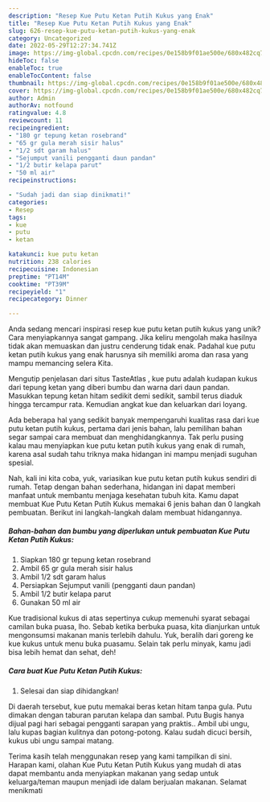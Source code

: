 ```yaml
---
description: "Resep Kue Putu Ketan Putih Kukus yang Enak"
title: "Resep Kue Putu Ketan Putih Kukus yang Enak"
slug: 626-resep-kue-putu-ketan-putih-kukus-yang-enak
category: Uncategorized
date: 2022-05-29T12:27:34.741Z
image: https://img-global.cpcdn.com/recipes/0e158b9f01ae500e/680x482cq70/kue-putu-ketan-putih-kukus-foto-resep-utama.jpg
hideToc: false
enableToc: true
enableTocContent: false
thumbnail: https://img-global.cpcdn.com/recipes/0e158b9f01ae500e/680x482cq70/kue-putu-ketan-putih-kukus-foto-resep-utama.jpg
cover: https://img-global.cpcdn.com/recipes/0e158b9f01ae500e/680x482cq70/kue-putu-ketan-putih-kukus-foto-resep-utama.jpg
author: Admin
authorAv: notfound
ratingvalue: 4.8
reviewcount: 11
recipeingredient:
- "180 gr tepung ketan rosebrand"
- "65 gr gula merah sisir halus"
- "1/2 sdt garam halus"
- "Sejumput vanili pengganti daun pandan"
- "1/2 butir kelapa parut"
- "50 ml air"
recipeinstructions:

- "Sudah jadi dan siap dinikmati!"
categories:
- Resep
tags:
- kue
- putu
- ketan

katakunci: kue putu ketan 
nutrition: 238 calories
recipecuisine: Indonesian
preptime: "PT14M"
cooktime: "PT39M"
recipeyield: "1"
recipecategory: Dinner

---
```





Anda sedang mencari inspirasi resep kue putu ketan putih kukus yang unik? Cara menyiapkannya sangat gampang. Jika keliru mengolah maka hasilnya tidak akan memuaskan dan justru cenderung tidak enak. Padahal kue putu ketan putih kukus yang enak harusnya sih memiliki aroma dan rasa yang mampu memancing selera Kita.





Mengutip penjelasan dari situs TasteAtlas , kue putu adalah kudapan kukus dari tepung ketan yang diberi bumbu dan warna dari daun pandan. Masukkan tepung ketan hitam sedikit demi sedikit, sambil terus diaduk hingga tercampur rata. Kemudian angkat kue dan keluarkan dari loyang.

Ada beberapa hal yang sedikit banyak mempengaruhi kualitas rasa dari kue putu ketan putih kukus, pertama dari jenis bahan, lalu pemilihan bahan segar sampai cara membuat dan menghidangkannya. Tak perlu pusing kalau mau menyiapkan kue putu ketan putih kukus yang enak di rumah, karena asal sudah tahu triknya maka hidangan ini mampu menjadi suguhan spesial.






Nah, kali ini kita coba, yuk, variasikan kue putu ketan putih kukus sendiri di rumah. Tetap dengan bahan sederhana, hidangan ini dapat memberi manfaat untuk membantu menjaga kesehatan tubuh kita. Kamu dapat membuat Kue Putu Ketan Putih Kukus memakai 6 jenis bahan dan 0 langkah pembuatan. Berikut ini langkah-langkah dalam membuat hidangannya.

<!--inarticleads1-->

##### Bahan-bahan dan bumbu yang diperlukan untuk pembuatan Kue Putu Ketan Putih Kukus:

1. Siapkan 180 gr tepung ketan rosebrand
1. Ambil 65 gr gula merah sisir halus
1. Ambil 1/2 sdt garam halus
1. Persiapkan Sejumput vanili (pengganti daun pandan)
1. Ambil 1/2 butir kelapa parut
1. Gunakan 50 ml air


Kue tradisional kukus di atas sepertinya cukup memenuhi syarat sebagai camilan buka puasa, lho. Sebab ketika berbuka puasa, kita dianjurkan untuk mengonsumsi makanan manis terlebih dahulu. Yuk, beralih dari goreng ke kue kukus untuk menu buka puasamu. Selain tak perlu minyak, kamu jadi bisa lebih hemat dan sehat, deh! 

<!--inarticleads2-->

##### Cara buat Kue Putu Ketan Putih Kukus:


1. Selesai dan siap dihidangkan!

Di daerah tersebut, kue putu memakai beras ketan hitam tanpa gula. Putu dimakan dengan taburan parutan kelapa dan sambal. Putu Bugis hanya dijual pagi hari sebagai pengganti sarapan yang praktis.. Ambil ubi ungu, lalu kupas bagian kulitnya dan potong-potong. Kalau sudah dicuci bersih, kukus ubi ungu sampai matang. 

Terima kasih telah menggunakan resep yang kami tampilkan di sini. Harapan kami, olahan Kue Putu Ketan Putih Kukus yang mudah di atas dapat membantu anda menyiapkan makanan yang sedap untuk keluarga/teman maupun menjadi ide dalam berjualan makanan. Selamat menikmati
